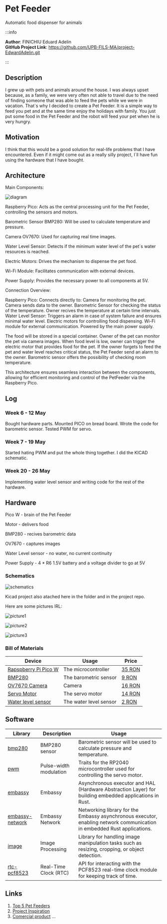 # Pet Feeder

Automatic food dispenser for animals

:::info

**Author**: FINICHIU Eduard Adelin \
**GitHub Project Link**: https://github.com/UPB-FILS-MA/project-EdwardAdelin.git

:::

## Description

I grew up with pets and animals around the house.
I was always upset because, as a family, we were very often not able to travel due to the need of finding someone that was able to feed the pets while we were in vacation.
That`s why I decided to create a Pet Feeder. It is a simple way to feed you pet and at the same time enjoy the holidays with family.
You just put some food in the Pet Feeder and the robot will feed your pet when he is very hungry.

## Motivation

I think that this would be a good solution for real-life problems that I have encountered. Even if it might come out as a really silly project, I`ll have fun using the hardware that I have bought.

## Architecture

Main Components:

![diagram](diagram.jpg)

Raspberry Pico: Acts as the central processing unit for the Pet Feeder, controlling the sensors and motors.

Barometric Sensor BMP280: Will be used to calculate temperature and pressure.

Camera OV7670: Used for capturing real time images.

Water Level Sensor: Detects if the minimum water level of the pet`s water resources is reached.

Electric Motors: Drives the mechanism to dispense the pet food.

Wi-Fi Module: Facilitates communication with external devices.

Power Supply: Provides the necessary power to all components at 5V.

Connection Overview:

Raspberry Pico:
Connects directly to:
Camera for monitoring the pet. Camera sends data to the owner.
Barometric Sensor for checking the status of the temperature. Owner recives the temperature at certain time intervals.
Water Level Sensor: Triggers an alarm in case of system failure and ensures minimal water level.
Electric motors for controlling food dispensing.
Wi-Fi module for external communication.
Powered by the main power supply.

The food will be stored in a special container. Owner of the pet can monitor the pet via camera images. When food level is low, owner can trigger the electric motor that provides food for the pet.
If the owner forgets to feed the pet and water level reaches critical status, the Pet Feeder send an alarm to the owner.
Barometric sensor offers the possibility of checking room temperature.

This architecture ensures seamless interaction between the components, allowing for efficient monitoring and control of the PetFeeder via the Raspberry Pico.

## Log

### Week 6 - 12 May

Bought hardware parts.
Mounted PICO on bread board. Wrote the code for barometric sensor. Tested PWM for servo.

### Week 7 - 19 May

Started hating PWM and put the whole thing together.
I did the KICAD schematic.

### Week 20 - 26 May

Implementing water level sensor and writing code for the rest of the hardware.

## Hardware

Pico W - brain of the Pet Feeder

Motor - delivers food

BMP280 - recives barometric data

OV7670 - captures images

Water Level sensor - no water, no current continuity

Power Supply - 4 \* R6 1.5V battery and a voltage divider to go at 5V

### Schematics

![schematics](kicad.png)

Kicad project also atached here in the folder and in the project repo.

Here are some pictures IRL:

![picture1](<pic (1).jpg>)

![picture2](<pic (2).jpg>)

![picture3](<pic (3).jpg>)

### Bill of Materials

| Device                                                                                                               | Usage                  | Price                                                                                                                      |
| -------------------------------------------------------------------------------------------------------------------- | ---------------------- | -------------------------------------------------------------------------------------------------------------------------- |
| [Rapspberry Pi Pico W](https://www.raspberrypi.com/documentation/microcontrollers/raspberry-pi-pico.html)            | The microcontroller    | [35 RON](https://www.optimusdigital.ro/en/raspberry-pi-boards/12394-raspberry-pi-pico-w.html)                              |
| [BMP280](https://cdn-shop.adafruit.com/datasheets/BST-BMP280-DS001-11.pdf)                                           | The barometric sensor  | [9 RON](https://www.optimusdigital.ro/en/pressure-sensors/1666-modul-senzor-de-presiune-barometric-bmp280.html)            |
| [OV7670 Camera](https://web.mit.edu/6.111/www/f2016/tools/OV7670_2006.pdf)                                           | Camera                 | [16 RON](https://www.optimusdigital.ro/en/optical-sensors/624-modul-camera-ov7670.html)                                    |
| [Servo Motor](http://www.ee.ic.ac.uk/pcheung/teaching/DE1_EE/stores/sg90_datasheet.pdf)                              | The servo motor        | [14 RON](https://www.optimusdigital.ro/en/servomotors/26-sg90-micro-servo-motor.html?search_query=servo+motor&results=196) |
| [Water level sensor](https://circuitdigest.com/microcontroller-projects/interfacing-water-level-sensor-with-arduino) | The water level sensor | [2 RON](https://www.optimusdigital.ro/en/others/272-senzor-de-nivel-al-apei.html)                                          |

## Software

| Library                                                          | Description            | Usage                                                                                                                   |
| ---------------------------------------------------------------- | ---------------------- | ----------------------------------------------------------------------------------------------------------------------- |
| [bmp280](https://crates.io/crates/bmp280)                        | BMP280 sensor          | Barometric sensor will be used to calculate pressure and temperature.                                                   |
| [pwm](https://docs.rs/pwm-pca9685/latest/pwm_pca9685/)           | Pulse-width modulation | Traits for the RP2040 microcontroller used for controlling the servo motor.                                             |
| [embassy](https://github.com/embassy-rs/embassy)                 | Embassy                | Asynchronous executor and HAL (Hardware Abstraction Layer) for building embedded applications in Rust.                  |
| [embassy-network](https://github.com/embassy-rs/embassy-network) | Embassy Network        | Networking library for the Embassy asynchronous executor, enabling network communication in embedded Rust applications. |
| [image](https://crates.io/crates/image)                          | Image Processing       | Library for handling image manipulation tasks such as resizing, cropping, or object detection.                          |
| [rtc-pcf8523](https://crates.io/crates/rtc-pcf8523)              | Real-Time Clock (RTC)  | API for interacting with the PCF8523 real-time clock module for keeping track of time.                                  |

## Links

1. [Top 5 Pet Feeders](https://www.youtube.com/watch?v=vKdQXICO-r0&ab_channel=MrFlashPick)
2. [Project Inspiration](https://www.youtube.com/watch?v=U7KqqlYaXgY&ab_channel=NicoleZhang)
3. [Comercial product](https://mi-home.ro/products/xiaomi-smart-pet-food-feeder)
   ...

